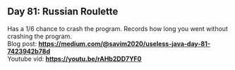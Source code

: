 ## Day 81: Russian Roulette
Has a 1/6 chance to crash the program. 
Records how long you went without crashing the program.  
Blog post: **<https://medium.com/@savim2020/useless-java-day-81-7423942b78d>**  
Youtube vid: **<https://youtu.be/rAHb2DD7YF0>**